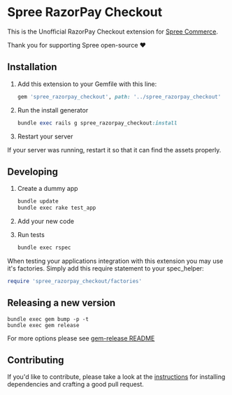 # Spree RazorPay Checkout

This is the Unofficial RazorPay Checkout extension for [Spree Commerce](https://spreecommerce.org).

Thank you for supporting Spree open-source :heart:

## Installation

1. Add this extension to your Gemfile with this line:

    ```ruby
    gem 'spree_razorpay_checkout', path: '../spree_razorpay_checkout'
    ```
2. Run the install generator

    ```ruby
    bundle exec rails g spree_razorpay_checkout:install
    ```

3. Restart your server

  If your server was running, restart it so that it can find the assets properly.

## Developing

1. Create a dummy app

    ```bash
    bundle update
    bundle exec rake test_app
    ```

2. Add your new code
3. Run tests

    ```bash
    bundle exec rspec
    ```

When testing your applications integration with this extension you may use it's factories.
Simply add this require statement to your spec_helper:

```ruby
require 'spree_razorpay_checkout/factories'
```

## Releasing a new version

```shell
bundle exec gem bump -p -t
bundle exec gem release
```

For more options please see [gem-release README](https://github.com/svenfuchs/gem-release)

## Contributing

If you'd like to contribute, please take a look at the
[instructions](CONTRIBUTING.md) for installing dependencies and crafting a good
pull request.
